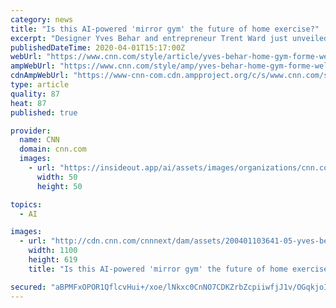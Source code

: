 ```yaml
---
category: news
title: "Is this AI-powered 'mirror gym' the future of home exercise?"
excerpt: "Designer Yves Behar and entrepreneur Trent Ward just unveiled a new design for a mirror fitness system, Forme, which uses machine learning to optimize workouts at home."
publishedDateTime: 2020-04-01T15:17:00Z
webUrl: "https://www.cnn.com/style/article/yves-behar-home-gym-forme-wellness/"
ampWebUrl: "https://www.cnn.com/style/amp/yves-behar-home-gym-forme-wellness/"
cdnAmpWebUrl: "https://www-cnn-com.cdn.ampproject.org/c/s/www.cnn.com/style/amp/yves-behar-home-gym-forme-wellness/"
type: article
quality: 87
heat: 87
published: true

provider:
  name: CNN
  domain: cnn.com
  images:
    - url: "https://insideout.app/ai/assets/images/organizations/cnn.com-50x50.jpg"
      width: 50
      height: 50

topics:
  - AI

images:
  - url: "http://cdn.cnn.com/cnnnext/dam/assets/200401103641-05-yves-behar-super-tease.jpg"
    width: 1100
    height: 619
    title: "Is this AI-powered 'mirror gym' the future of home exercise?"

secured: "aBPMFxOPOR1QflcvHui+/xoe/lNkxc0CnNO7CDKZrbZcpiiwfjJ1v/OGqkjoIF1p6w1wtwz24sgD9UStML1rFz3nAAB8w6NQLwgQE3k+MsqqTuKp9UJQQyUx+a5Yst2kJt/dz2OQ4eInl8OFqCxUe878h3b9TBiiFtqLf/vyJhAQEI9K0P1mVuX4131DXvgFhT/+DS32FypG1OQICs50f9PWgcwA0fi3cRO5d4hVw5w+mftfv+B0MiL13hgtdDnu5F46uRqP7H0TgFs6P39hbE+NUz+MlFXHM6zWHjslVNRSS4JboCgdEs5NPyzKarj5m3J+FIZDTV3MamRSHR4O0pn7MXMIsIuuNUa8q7qtoM497PoRI3YcOmOn93RK/rttySRX3SYXHNoqsEBytZK6Na31vJjq0eU2r+dFQ8VGgZu/+InZZV8XYOsKCPXUdVwvEoYT9FXcwXkthSher+paHyvoOxQMMOWMKHo4ZFHE10s=;3WFDYfhN4DzPd7RZ1mLZEA=="
---
```


